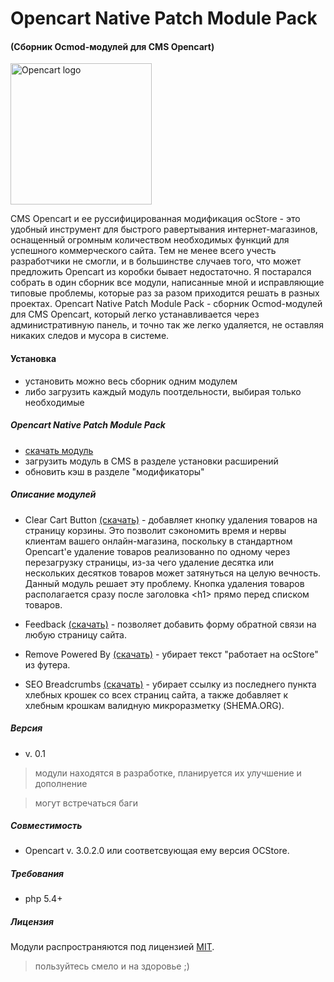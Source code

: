 Opencart Native Patch Module Pack
=============================================
#### (Сборник Ocmod-модулей для CMS Opencart)
<img src="https://www.opencart.com/application/view/image/icon/opencart-logo.png" alt="Opencart logo" width="226px">

CMS Opencart и ее руссифицированная модификация ocStore - это удобный инструмент для быстрого равертывания интернет-магазинов, оснащенный огромным количеством необходимых функций для успешного коммерческого сайта. Тем не менее всего учесть разработчики не смогли, и в большинстве случаев того, что может предложить Opencart из коробки бывает недостаточно. Я постарался собрать в один сборник все модули, написанные мной и исправляющие типовые проблемы, которые раз за разом приходится решать в разных проектах. Opencart Native Patch Module Pack - сборник Ocmod-модулей для CMS Opencart, который легко устанавливается через административную панель, и точно так же легко удаляется, не оставляя никаких следов и мусора в системе.

#### Установка
* установить можно весь сборник одним модулем
* либо загрузить каждый модуль поотдельности, выбирая только необходимые

##### Opencart Native Patch Module Pack
* [скачать модуль](https://github.com/smysloff/opencart-native-patch-pack/tree/master/dist/native-patch-pack.ocmod.zip)
* загрузить модуль в CMS в разделе установки расширений
* обновить кэш в разделе "модификаторы"

##### Описание модулей
* Clear Cart Button [(скачать)](https://github.com/smysloff/opencart-native-patch-pack/tree/master/dist/clear-cart-button.ocmod.zip) - добавляет кнопку удаления товаров на страницу корзины. Это позволит сэкономить время и нервы клиентам вашего онлайн-магазина, поскольку в стандартном Opencart'е удаление товаров реализованно по одному через перезагрузку страницы, из-за чего удаление десятка или нескольких десятков товаров может затянуться на целую вечность. Данный модуль решает эту проблему. Кнопка удаления товаров располагается сразу после заголовка &lt;h1&gt; прямо перед списком товаров.

* Feedback [(скачать)](https://github.com/smysloff/opencart-native-patch-pack/tree/master/dist/feedback.ocmod.zip) - позволяет добавить форму обратной связи на любую страницу сайта.

* Remove Powered By [(скачать)](https://github.com/smysloff/opencart-native-patch-pack/tree/master/dist/remove-powered-by.ocmod.zip) - убирает текст "работает на ocStore" из футера.

* SEO Breadcrumbs [(скачать)](https://github.com/smysloff/opencart-native-patch-pack/tree/master/dist/seo-breadcrumbs.ocmod.zip) - убирает ссылку из последнего пункта хлебных крошек со всех страниц сайта, а также добавляет к хлебным крошкам валидную микроразметку (SHEMA.ORG).

##### Версия
* v. 0.1
> модули находятся в разработке, планируется их улучшение и дополнение

> могут встречаться баги

##### Совместимость
* Opencart v. 3.0.2.0 или соответсвующая ему версия OCStore.

##### Требования
* php 5.4+

##### Лицензия
Модули распространяются под лицензией [MIT](https://github.com/smysloff/opencart-native-patch-pack/blob/master/LICENSE).

> пользуйтесь смело и на здоровье ;)
